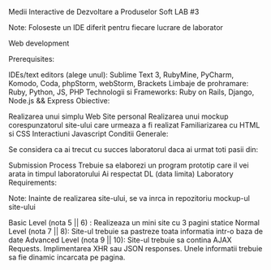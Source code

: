 Medii Interactive de Dezvoltare a Produselor Soft LAB #3

Note: Foloseste un IDE diferit pentru fiecare lucrare de laborator

Web development

Prerequisites:

IDEs/text editors (alege unul): Sublime Text 3, RubyMine, PyCharm, Komodo, Coda, phpStorm, webStorm, Brackets
Limbaje de prohramare: Ruby, Python, JS, PHP
Technologii si Frameworks: Ruby on Rails, Django, Node.js && Express
Obiective:

Realizarea unui simplu Web Site personal
Realizarea unui mockup corespunzatorul site-ului care urmeaza a fi realizat
Familiarizarea cu HTML si CSS
Interactiuni Javascript
Conditii Generale:

Se considera ca ai trecut cu succes laboratorul daca ai urmat toti pasii din:

Submission Process
Trebuie sa elaborezi un program prototip care il vei arata in timpul laboratorului
Ai respectat DL (data limita)
Laboratory Requirements:

Note: Inainte de realizarea site-ului, se va inrca in repozitoriu mockup-ul site-ului

Basic Level (nota 5 || 6) :
Realizeaza un mini site cu 3 pagini statice
Normal Level (nota 7 || 8):
Site-ul trebuie sa pastreze toata informatia intr-o baza de date
Advanced Level (nota 9 || 10):
Site-ul trebuie sa contina AJAX Requests.
Implimentarea XHR sau JSON responses. Unele informatii trebuie sa fie dinamic incarcata pe pagina.